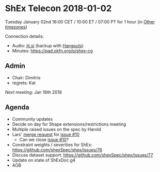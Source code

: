 # ShEx Telecon 2018-01-02

Tuesday January 02nd 16:00 CET / 10:00 ET / 07:00 PT for 1 hour (in [Other timezones](https://www.timeanddate.com/worldclock/fixedtime.html?msg=ShEx+CG&iso=20180102T16&p1=195&ah=1))

Connection details:

* Audio: [jit.si](https://meet.jit.si/ShEx) (backup with [Hangouts](http://tinyurl.com/ShEx-hangouts))
* Minutes: https://pad.okfn.org/p/shex-cg

## Admin

 * Chair: Dimitris
 * regrets: Kat

*Next meeting*: Jan 16th 2018

## Agenda
 * Community updates
 * Decide on day for Shape extensions/restrictions meeting 
 * Multiple raised issues on the spec by Harold
 * Lars' [merge request](https://github.com/shexSpec/primer/pull/11) for [issue #10](https://github.com/shexSpec/primer/issues/10)
   * Can we close [issue #10](https://github.com/shexSpec/primer/issues/10)?
 * Constraint weights / severities for ShEx: https://github.com/shexSpec/shex/issues/76
 * Discuss dataset support: https://github.com/shexSpec/shex/issues/77
 * Update on state of ShExDoc.g4
 * AOB 
